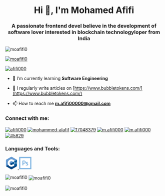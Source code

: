 <h1 align="center">Hi 👋, I'm Mohamed Afifi</h1>
<h3 align="center">A passionate frontend deveI believe in the development of software lover interested in blockchain technologyloper from India</h3>

<p align="left"> <img src="https://komarev.com/ghpvc/?username=moafifi0&label=Profile%20views&color=0e75b6&style=flat" alt="moafifi0" /> </p>

<p align="left"> <a href="https://github.com/ryo-ma/github-profile-trophy"><img src="https://github-profile-trophy.vercel.app/?username=moafifi0" alt="moafifi0" /></a> </p>

<p align="left"> <a href="https://twitter.com/afifi000" target="blank"><img src="https://img.shields.io/twitter/follow/afifi000?logo=twitter&style=for-the-badge" alt="afifi000" /></a> </p>

- 🌱 I’m currently learning **Software Engineering**

- 📝 I regularly write articles on [https://www.bubbletokens.com/](https://www.bubbletokens.com/)

- 📫 How to reach me **m.afifi00000@gmail.com**

<h3 align="left">Connect with me:</h3>
<p align="left">
<a href="https://twitter.com/afifi000" target="blank"><img align="center" src="https://raw.githubusercontent.com/rahuldkjain/github-profile-readme-generator/master/src/images/icons/Social/twitter.svg" alt="afifi000" height="30" width="40" /></a>
<a href="https://linkedin.com/in/mohammed-alafif" target="blank"><img align="center" src="https://raw.githubusercontent.com/rahuldkjain/github-profile-readme-generator/master/src/images/icons/Social/linked-in-alt.svg" alt="mohammed-alafif" height="30" width="40" /></a>
<a href="https://stackoverflow.com/users/17048379" target="blank"><img align="center" src="https://raw.githubusercontent.com/rahuldkjain/github-profile-readme-generator/master/src/images/icons/Social/stack-overflow.svg" alt="17048379" height="30" width="40" /></a>
<a href="https://fb.com/m.afifi000" target="blank"><img align="center" src="https://raw.githubusercontent.com/rahuldkjain/github-profile-readme-generator/master/src/images/icons/Social/facebook.svg" alt="m.afifi000" height="30" width="40" /></a>
<a href="https://instagram.com/m.afifi000" target="blank"><img align="center" src="https://raw.githubusercontent.com/rahuldkjain/github-profile-readme-generator/master/src/images/icons/Social/instagram.svg" alt="m.afifi000" height="30" width="40" /></a>
<a href="https://discord.gg/#5829" target="blank"><img align="center" src="https://raw.githubusercontent.com/rahuldkjain/github-profile-readme-generator/master/src/images/icons/Social/discord.svg" alt="#5829" height="30" width="40" /></a>
</p>

<h3 align="left">Languages and Tools:</h3>
<p align="left"> <a href="https://www.w3schools.com/cpp/" target="_blank" rel="noreferrer"> <img src="https://raw.githubusercontent.com/devicons/devicon/master/icons/cplusplus/cplusplus-original.svg" alt="cplusplus" width="40" height="40"/> </a> <a href="https://www.photoshop.com/en" target="_blank" rel="noreferrer"> <img src="https://raw.githubusercontent.com/devicons/devicon/master/icons/photoshop/photoshop-line.svg" alt="photoshop" width="40" height="40"/> </a> </p>

<p><img align="left" src="https://github-readme-stats.vercel.app/api/top-langs?username=moafifi0&show_icons=true&locale=en&layout=compact" alt="moafifi0" /></p>

<p>&nbsp;<img align="center" src="https://github-readme-stats.vercel.app/api?username=moafifi0&show_icons=true&locale=en" alt="moafifi0" /></p>

<p><img align="center" src="https://github-readme-streak-stats.herokuapp.com/?user=moafifi0&" alt="moafifi0" /></p>


